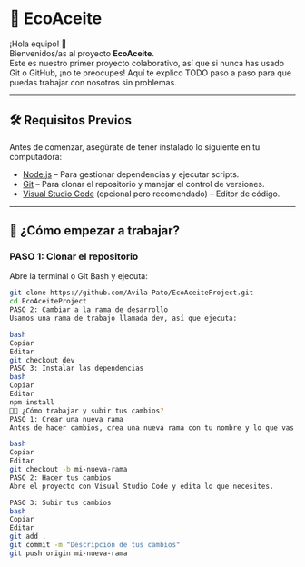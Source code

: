# 🌿 EcoAceite

¡Hola equipo! 👋  
Bienvenidos/as al proyecto **EcoAceite**.  
Este es nuestro primer proyecto colaborativo, así que si nunca has usado Git o GitHub, ¡no te preocupes! Aquí te explico TODO paso a paso para que puedas trabajar con nosotros sin problemas.

---

## 🛠 Requisitos Previos

Antes de comenzar, asegúrate de tener instalado lo siguiente en tu computadora:

- [Node.js](https://nodejs.org) – Para gestionar dependencias y ejecutar scripts.
- [Git](https://git-scm.com) – Para clonar el repositorio y manejar el control de versiones.
- [Visual Studio Code](https://code.visualstudio.com) (opcional pero recomendado) – Editor de código.

---

## 🚀 ¿Cómo empezar a trabajar?

### PASO 1: Clonar el repositorio

Abre la terminal o Git Bash y ejecuta:

```bash
git clone https://github.com/Avila-Pato/EcoAceiteProject.git
cd EcoAceiteProject
PASO 2: Cambiar a la rama de desarrollo
Usamos una rama de trabajo llamada dev, así que ejecuta:

bash
Copiar
Editar
git checkout dev
PASO 3: Instalar las dependencias
bash
Copiar
Editar
npm install
👨‍💻 ¿Cómo trabajar y subir tus cambios?
PASO 1: Crear una nueva rama
Antes de hacer cambios, crea una nueva rama con tu nombre y lo que vas a trabajar. Por ejemplo:

bash
Copiar
Editar
git checkout -b mi-nueva-rama
PASO 2: Hacer tus cambios
Abre el proyecto con Visual Studio Code y edita lo que necesites.

PASO 3: Subir tus cambios
bash
Copiar
Editar
git add .
git commit -m "Descripción de tus cambios"
git push origin mi-nueva-rama